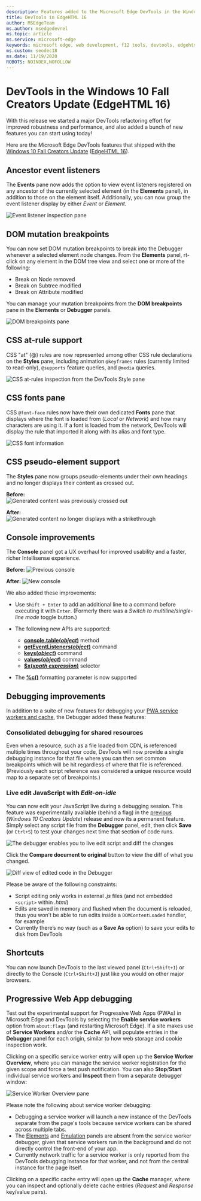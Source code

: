 ```yaml
---
description: Features added to the Microsoft Edge DevTools in the Windows 10 Fall Creators Update (EdgeHTML 16)
title: DevTools in EdgeHTML 16
author: MSEdgeTeam
ms.author: msedgedevrel
ms.topic: article
ms.service: microsoft-edge
keywords: microsoft edge, web development, f12 tools, devtools, edgehtml 16
ms.custom: seodec18
ms.date: 11/19/2020
ROBOTS: NOINDEX,NOFOLLOW
---
```

# DevTools in the Windows 10 Fall Creators Update (EdgeHTML 16)

With this release we started a major DevTools refactoring effort for improved robustness and performance, and also added a bunch of new features you can start using today! 

Here are the Microsoft Edge DevTools features that shipped with the [Windows 10 Fall Creators Update](/windows/uwp/whats-new/windows-10-build-16299) ([EdgeHTML 16](https://aka.ms/devguide_edgehtml_16)).

## Ancestor event listeners 

The **Events** pane now adds the option to view event listeners registered on any ancestor of the currently selected element (in the **Elements** panel), in addition to those on the element itself. Additionally, you can now group the event listener display by either *Event* or *Element*. 

![Event listener inspection pane](../media/elements_ancestor_events.png)

## DOM mutation breakpoints

You can now set DOM mutation breakpoints to break into the Debugger whenever a selected element node changes. From the **Elements** panel, rt-click on any element in the DOM tree view and select one or more of the following:

 - Break on Node removed
 - Break on Subtree modified
 - Break on Attribute modified

You can manage your mutation breakpoints from the **DOM breakpoints** pane in the **Elements** or **Debugger** panels.

![DOM breakpoints pane](../media/elements_dom_breakpoints.png)

## CSS at-rule support

CSS "at" (@) rules are now represented among other CSS rule declarations on the **Styles** pane, including animation `@keyframes` rules (currently limited to read-only), `@supports` feature queries, and `@media` queries.

![CSS at-rules inspection from the  DevTools Style pane](../media/elements_at_rules.png)

## CSS fonts pane

CSS `@font-face` rules now have their own dedicated **Fonts** pane that displays where the font is loaded from (*Local* or *Network*) and how many characters are using it. If a font is loaded from the network,  DevTools will display the rule that imported it along with its alias and font type.

![CSS font information](../media/elements_fonts.png)

## CSS pseudo-element support

The **Styles** pane now groups pseudo-elements under their own headings and no longer displays their content as crossed out.

**Before:**
<br>
![Generated content was previously crossed out](../media/gc_before.png)

**After:**
<br>
![Generated content no longer displays with a strikethrough](../media/gc_after.png)

## Console improvements

The **Console** panel got a UX overhaul for improved usability and a faster, richer Intellisense experience.

**Before:**
![Previous console](../media/console_old.png)

**After:**
![New console](../media/console_new.png)

We also added these improvements:

 -  Use `Shift + Enter` to add an additional line to a command before executing it with `Enter`. (Formerly there was a *Switch to multiline/single-line mode* toggle button.)

 - The following new APIs are supported:
    - [**console.table(***object***)**](../console/console-api.md#organizing-log-output) method
    - [**getEventListeners(***object***)**](../console/command-line.md#event-listeners) command
    - [**keys(***object***)**](../console/command-line.md#object-inspection) command
    - [**values(***object***)**](../console/command-line.md#object-inspection) command
    - [**$x(***xpath expression***)**](../console/command-line.md#dom-selectors) selector

 - The [**%c()**](../console/console-api.md#logging-custom-messages) formatting parameter is now supported

## Debugging improvements

In addition to a suite of new features for debugging your [PWA service workers and cache](#progressive-web-app-debugging), the Debugger added these features:

### Consolidated debugging for shared resources

Even when a resource, such as a file loaded from CDN, is referenced multiple times throughout your code,  DevTools will now provide a single debugging instance for that file where you can then set common breakpoints which will be hit regardless of where that file is referenced. (Previously each script reference was considered a unique resource would map to a separate set of breakpoints.)

### Live edit JavaScript with *Edit-on-idle*

You can now edit your JavaScript live during a debugging session. This feature was experimentally available (behind a flag) in the [previous](https://blogs.windows.com/buildingapps/2017/04/05/windows-10-creators-update-creators-update-sdk-released/#MMhK2OdcrR12Vi6u.97) (*Windows 10 Creators Update*) release and now its a permanent feature. Simply select any script file from the **Debugger** panel, edit, then click **Save** (or `Ctrl+S`) to test your changes next time that section of code runs. 

![The debugger enables you to live edit script and diff the changes](../media/debugger_edit_buttons.png) 

Click the **Compare document to original** button to view the diff of what you changed.

![Diff view of edited code in the Debugger](../media/debugger_edit_code.png) 

Please be aware of the following constraints:

- Script editing only works in external *.js* files (and not embedded `<script>` within *.html*)
- Edits are saved in memory and flushed when the document is reloaded, thus you won’t be able to run edits inside a `DOMContentLoaded` handler, for example
- Currently there’s no way (such as a **Save As** option) to save your edits to disk from  DevTools

## Shortcuts

You can now launch DevTools to the last viewed panel (`Ctrl+Shift+I`) or directly to the Console (`Ctrl+Shift+J`) just like you would on other major browsers.

## Progressive Web App debugging

Test out the experimental support for Progressive Web Apps (PWAs) in Microsoft Edge and  DevTools by selecting the **Enable service workers** option from `about:flags` (and restarting Microsoft Edge). If a site makes use of **Service Workers** and/or the **Cache** API,  will populate entries in the **Debugger** panel for each origin, similar to how web storage and cookie inspection work.

Clicking on a specific service worker entry will open up the **Service Worker Overview**, where you can manage the service worker registration for the given scope and force a test push notification. You can also **Stop**/**Start** individual service workers and **Inspect** them from a separate debugger window:

![Service Worker Overview pane](../media/debugger_sw_overview.png)

Please note the following about service worker debugging:

 - Debugging a service worker will launch a new instance of the DevTools separate from the page's tools because service workers can be shared across multiple tabs. 
 - The [Elements](../elements.md) and [Emulation](../emulation.md) panels are absent from the service worker debugger, given that service workers run in the background and do not directly control the front-end of your app.
 - Currently network traffic for a service worker is only reported from the DevTools debugging instance for that worker, and not from the central instance for the page itself.

Clicking on a specific cache entry will open up the **Cache** manager, where you can inspect and optionally delete cache entries (*Request* and *Response* key/value pairs).
